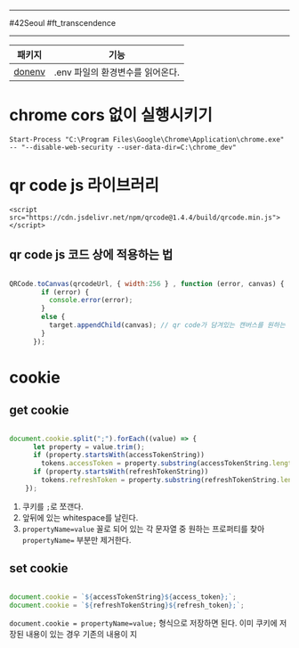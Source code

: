 
---

#42Seoul #ft_transcendence

---

| 패키지                                       | 기능                             |
| -------------------------------------------- | -------------------------------- |
| [donenv](https://program-yam.tistory.com/88) | .env 파일의 환경변수를 읽어온다. |

# chrome cors 없이 실행시키기

`Start-Process "C:\Program Files\Google\Chrome\Application\chrome.exe" -- "--disable-web-security --user-data-dir=C:\chrome_dev"`

# qr code js 라이브러리

`<script src="https://cdn.jsdelivr.net/npm/qrcode@1.4.4/build/qrcode.min.js"></script>`

## qr code js 코드 상에 적용하는 법

```javascript

QRCode.toCanvas(qrcodeUrl, { width:256 } , function (error, canvas) {
        if (error) {
          console.error(error);
        }
        else {
          target.appendChild(canvas); // qr code가 담겨있는 캔버스를 원하는 대상에 추가시킨다.
        }
      });

```

# cookie

## get cookie

```javascript

document.cookie.split(";").forEach((value) => {
      let property = value.trim();
      if (property.startsWith(accessTokenString))
        tokens.accessToken = property.substring(accessTokenString.length);
      if (property.startsWith(refreshTokenString))
        tokens.refreshToken = property.substring(refreshTokenString.length);
    });

```

1. 쿠키를 `;`로 쪼갠다.
2. 앞뒤에 있는 whitespace를 날린다.
3. `propertyName=value` 꼴로 되어 있는 각 문자열 중 원하는 프로퍼티를  찾아 `propertyName=` 부분만 제거한다.

## set cookie

```javascript

document.cookie = `${accessTokenString}${access_token};`;
document.cookie = `${refreshTokenString}${refresh_token};`;

```

`document.cookie = propertyName=value;` 형식으로 저장하면 된다. 이미 쿠키에 저장된 내용이 있는 경우 기존의 내용이 지